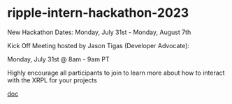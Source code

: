 # ripple-intern-hackathon-2023
New Hackathon Dates: Monday, July 31st - Monday, August 7th 

Kick Off Meeting hosted by Jason Tigas (Developer Advocate): 

Monday, July 31st @ 8am - 9am PT 

Highly encourage all participants to join to learn more about how to interact with the XRPL for your projects


[doc](https://docs.google.com/document/d/1QKb7IOxYfi0bLZ8MTtfOdAr3KZsdndZDbE8Ax2lclcg/edit)
